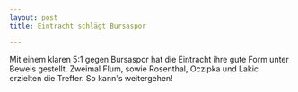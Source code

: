 ```yaml
---
layout: post
title: Eintracht schlägt Bursaspor

---
```


Mit einem klaren 5:1 gegen Bursaspor hat die Eintracht ihre gute Form unter Beweis gestellt. Zweimal Flum, sowie Rosenthal, Oczipka und Lakic erzielten die Treffer. So kann's weitergehen!


